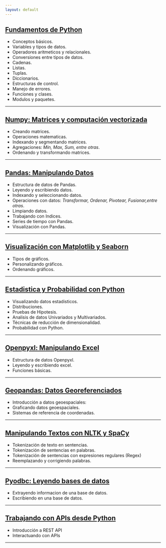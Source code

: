 ```yaml
---
layout: default
---
```


## [Fundamentos de Python](./another-page.html)

- Conceptos básicos. 
- Variables y tipos de datos.
- Operadores aritmeticos y relacionales.
- Conversiones entre tipos de datos.
- Cadenas.
- Listas.
- Tuplas.
- Diccionarios.
- Estructuras de control.
- Manejo de errores.
- Funciones y clases.
- Modulos y paquetes.

* * *

## [Numpy: Matrices y computación vectorizada](./another-page.html)

- Creando matrices.
- Operaciones matematicas.
- Indexando y segmentando matrices.
- Agregaciones: _Min, Max, Sum, entre otras_.
- Ordenando y transformando matrices.

* * *

## [Pandas: Manipulando Datos](./another-page.html)

- Estructura de datos de Pandas.
- Leyendo y escribiendo datos.
- Indexando y seleccionando datos.
- Operaciones con datos: _Transformar, Ordenar, Pivotear, Fusionar,entre otras_.
- Limpiando datos.
- Trabajando con Indices.
- Series de tiempo con Pandas.
- Visualización con Pandas.

* * *

## [Visualización con Matplotlib y Seaborn](./another-page.html)

- Tipos de gráficos.
- Personalizando gráficos.
- Ordenando gráficos.

* * *

## [Estadistica y Probabilidad con Python](./another-page.html)

- Visualizando datos estadisticos.
- Distribuciones.
- Pruebas de Hipotesis.
- Analisis de datos Univariados y Multivariados.
- Técnicas de reducción de dimensionalidad.
- Probabilidad con Python.

* * *

## [Openpyxl: Manipulando Excel](./another-page.html)

- Estructura de datos Openpyxl.
- Leyendo y escribiendo excel.
- Funciones básicas.

* * *

## [Geopandas: Datos Georeferenciados](./another-page.html)

- Introducción a datos geoespaciales:
- Graficando datos geoespaciales.
- Sistemas de referencia de coordenadas.

* * *

## [Manipulando Textos con NLTK y SpaCy](./another-page.html)

- Tokenización de texto en sentencias.
- Tokenización de sentencias en palabras.
- Tokenización de sentencias con expresiones regulares (Regex)
- Reemplazando y corrigiendo palabras.

* * *

## [Pyodbc: Leyendo bases de datos](./another-page.html)

- Extrayendo informacion de una base de datos.
- Escribiendo en una base de datos.

* * *

## [Trabajando con APIs desde Python](./another-page.html)

- Introducción a REST API
- Interactuando con APIs

* * *